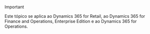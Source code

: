 > [!IMPORTANT]
> Este tópico se aplica ao Dynamics 365 for Retail, ao Dynamics 365 for Finance and Operations, Enterprise Edition e ao Dynamics 365 for Operations.
